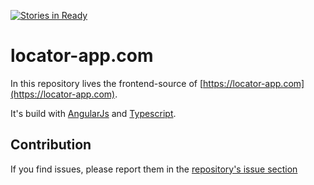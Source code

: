 [![Stories in Ready](https://badge.waffle.io/locator-kn/web.svg?label=ready&title=Ready)](http://waffle.io/locator-kn/web)

# locator-app.com

In this repository lives the frontend-source of [https://locator-app.com](https://locator-app.com).

It's build with [AngularJs](https://angularjs.org/) and [Typescript](http://www.typescriptlang.org/). 

## Contribution

If you find issues, please report them in the [repository's issue section](https://github.com/locator-kn/web/issues)
